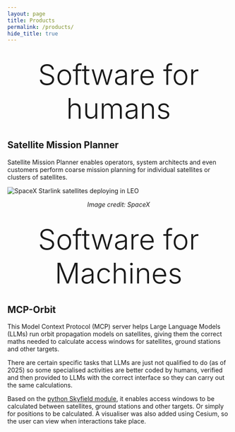 ```yaml
---
layout: page
title: Products
permalink: /products/
hide_title: true
---
```


<div style="font-size: 64px; font-weight: 300; margin: 2rem 0; text-align: center;">Software for humans</div>

## Satellite Mission Planner

Satellite Mission Planner enables operators, system architects and even customers perform coarse mission planning for individual satellites or clusters of satellites. 

![SpaceX Starlink satellites deploying in LEO](/assets/images/satellitedeploy.jpg)

<div style="text-align: center;"><em>Image credit: SpaceX</em></div>



<div style="font-size: 64px; font-weight: 300; margin: 2rem 0; text-align: center;">Software for Machines</div>

## MCP-Orbit

This Model Context Protocol (MCP) server helps Large Language Models (LLMs) run orbit propagation models on satellites, giving them the correct maths needed to calculate access windows for satellites, ground stations and other targets.

There are certain specific tasks that LLMs are just not qualified to do (as of 2025) so some specialised activities are better coded by humans, verified and then provided to LLMs with the correct interface so they can carry out the same calculations. 

Based on the [python Skyfield module](https://rhodesmill.org/skyfield/), it enables access windows to be calculated between satellites, ground stations and other targets. Or simply for positions to be calculated. A visualiser was also added using Cesium, so the user can view when interactions take place.